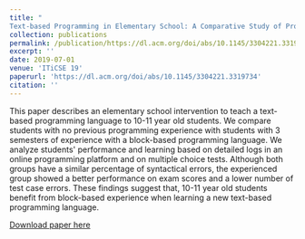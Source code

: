 ```yaml
---
title: "
Text-based Programming in Elementary School: A Comparative Study of Programming Abilities in Children with and without Block-based Experience"
collection: publications
permalink: /publication/https://dl.acm.org/doi/abs/10.1145/3304221.3319734
excerpt: ''
date: 2019-07-01
venue: 'ITiCSE 19'
paperurl: 'https://dl.acm.org/doi/abs/10.1145/3304221.3319734'
citation: ''
---
```


This paper describes an elementary school intervention to teach a text-based programming language to 10-11 year old students. We compare students with no previous programming experience with students with 3 semesters of experience with a block-based programming language. We analyze students' performance and learning based on detailed logs in an online programming platform and on multiple choice tests. Although both groups have a similar percentage of syntactical errors, the experienced group showed a better performance on exam scores and a lower number of test case errors. These findings suggest that, 10-11 year old students benefit from block-based experience when learning a new text-based programming language.

[Download paper here](https://dl.acm.org/doi/abs/10.1145/3304221.3319734)

